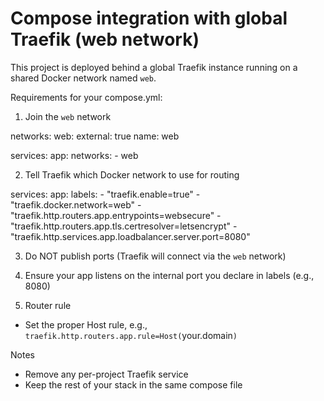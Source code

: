 # Compose integration with global Traefik (web network)

This project is deployed behind a global Traefik instance running on a shared Docker network named `web`.

Requirements for your compose.yml:

1) Join the `web` network

networks:
  web:
    external: true
    name: web

services:
  app:
    networks:
      - web

2) Tell Traefik which Docker network to use for routing

services:
  app:
    labels:
      - "traefik.enable=true"
      - "traefik.docker.network=web"
      - "traefik.http.routers.app.entrypoints=websecure"
      - "traefik.http.routers.app.tls.certresolver=letsencrypt"
      - "traefik.http.services.app.loadbalancer.server.port=8080"

3) Do NOT publish ports (Traefik will connect via the `web` network)

4) Ensure your app listens on the internal port you declare in labels (e.g., 8080)

5) Router rule
- Set the proper Host rule, e.g., `traefik.http.routers.app.rule=Host(`your.domain`)`

Notes
- Remove any per-project Traefik service
- Keep the rest of your stack in the same compose file
